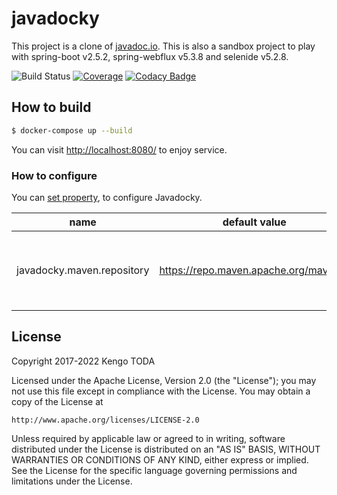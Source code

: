 # javadocky

This project is a clone of [javadoc.io](http://javadoc.io/).
This is also a sandbox project to play with spring-boot v2.5.2, spring-webflux v5.3.8 and selenide v5.2.8.

![Build Status](https://github.com/KengoTODA/javadocky/workflows/Build/badge.svg)
[![Coverage](https://sonarcloud.io/api/project_badges/measure?project=javadocky&metric=coverage)](https://sonarcloud.io/dashboard?id=javadocky)
[![Codacy Badge](https://app.codacy.com/project/badge/Grade/14582f2758734bd3a9c2076e210e4174)](https://www.codacy.com/gh/KengoTODA/javadocky/dashboard?utm_source=github.com&amp;utm_medium=referral&amp;utm_content=KengoTODA/javadocky&amp;utm_campaign=Badge_Grade)

## How to build

```sh
$ docker-compose up --build
```

You can visit [http://localhost:8080/](http://localhost:8080/) to enjoy service.


### How to configure

You can [set property](https://docs.spring.io/spring-boot/docs/current/reference/html/boot-features-external-config.html), to configure Javadocky.

|name                      |default value                     |note    |
|--------------------------|----------------------------------|--------|
|javadocky.maven.repository|https://repo.maven.apache.org/maven2/  |URL of the Maven repository to download javadoc.jar|

## License

Copyright 2017-2022 Kengo TODA

Licensed under the Apache License, Version 2.0 (the "License");
you may not use this file except in compliance with the License.
You may obtain a copy of the License at

    http://www.apache.org/licenses/LICENSE-2.0

Unless required by applicable law or agreed to in writing, software
distributed under the License is distributed on an "AS IS" BASIS,
WITHOUT WARRANTIES OR CONDITIONS OF ANY KIND, either express or implied.
See the License for the specific language governing permissions and
limitations under the License.
